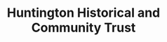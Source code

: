 ---
layout: repo
title: "Huntington Historical and Community Trust"
id: 16281
permalink: repos/16281/
---